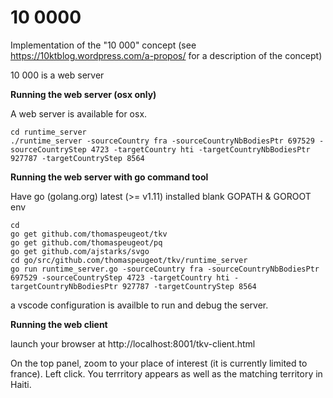 10 0000
=======

Implementation of the "10 000" concept (see https://10ktblog.wordpress.com/a-propos/ for a description of the concept)

10 000 is a web server

**Running the web server (osx only)**

A web server is available for osx.

```
cd runtime_server
./runtime_server -sourceCountry fra -sourceCountryNbBodiesPtr 697529 -sourceCountryStep 4723 -targetCountry hti -targetCountryNbBodiesPtr 927787 -targetCountryStep 8564
```

**Running the web server with go command tool**

Have go (golang.org) latest (>= v1.11) installed
blank GOPATH & GOROOT env

```
cd
go get github.com/thomaspeugeot/tkv
go get github.com/thomaspeugeot/pq
go get github.com/ajstarks/svgo
cd go/src/github.com/thomaspeugeot/tkv/runtime_server
go run runtime_server.go -sourceCountry fra -sourceCountryNbBodiesPtr 697529 -sourceCountryStep 4723 -targetCountry hti -targetCountryNbBodiesPtr 927787 -targetCountryStep 8564
```

a vscode configuration is availble to run and debug the server.

**Running the web client**


launch your browser at http://localhost:8001/tkv-client.html

On the top panel, zoom to your place of interest (it is currently limited to france). Left click. You terrritory appears as well as the matching territory in Haiti.
